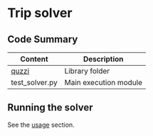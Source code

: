 # Trip solver

## Code Summary

| Content | Description |
|---------|-------------|
| [quzzi](https://q-zee.github.io/DWave/Quzzi/docs/modules) | Library folder |
| test_solver.py | Main execution module |

## Running the solver

See the [usage](https://q-zee.github.io/DWave/Quzzi/docs/usage) section.



